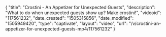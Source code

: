 {
    "title": "Crostini - An Appetizer for Unexpected Guests",
    "description": "What to do when unexpected guests show up? Make crostini!",
    "videoid": "117561232",
    "date_created": "1505315856",
    "date_modified": "1505949420",
    "type": "captivate",
    "layout": "video",
    "url": "\/v\/crostini-an-appetizer-for-unexpected-guests-mp4\/117561232"
}